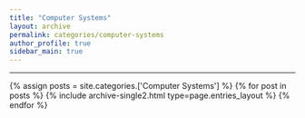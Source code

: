 ```yaml
---
title: "Computer Systems"
layout: archive
permalink: categories/computer-systems
author_profile: true
sidebar_main: true
---
```


<!-- 공백이 포함되어 있는 카테고리 이름의 경우 site.categories['a b c'] 이런식으로! -->

***

{% assign posts = site.categories.['Computer Systems'] %}
{% for post in posts %} {% include archive-single2.html type=page.entries_layout %} {% endfor %}
